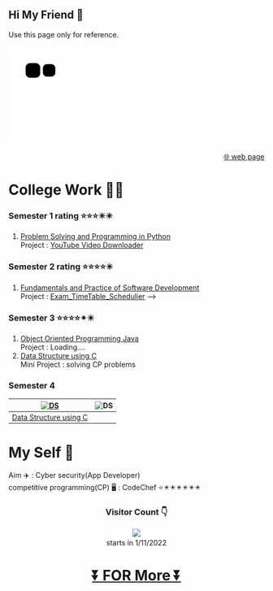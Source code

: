 ## Hi My Friend 👋
Use this page only for reference.


![](https://github.com/KKBUGHUNTER/KKBUGHUNTER/blob/output/github-contribution-grid-snake.svg)


<div align="right">

 [🌐 web page ](https://kkbughunter.github.io/web/)
 
</div>
 
# College Work 🧑‍🎓                                                   
### Semester  1  rating ⭐⭐⭐✴️✴️
  1. [Problem Solving and Programming in Python](https://github.com/KKBUGHUNTER/Problem-Solving-and-Programming-in-Python) <br>
        Project : [YouTube Video Downloader](https://github.com/KKBUGHUNTER/Python_YouTube_Video_Downloader)
### Semester 2  rating ⭐⭐⭐⭐✴️
  1. [Fundamentals and Practice of Software Development](https://github.com/KKBUGHUNTER/Fundamentals-and-Practice-of-Software-Development)<br>
        Project : [Exam_TimeTable_Schedulier](https://github.com/KKBUGHUNTER/Exam_TimeTable_Schedulier) -->
### Semester  3  ⭐⭐⭐⭐✴✴️
  1. [Object Oriented Programming Java](https://github.com/KKBUGHUNTER/Object-Oriented-Programming-Java)<br>
        Project : Loading....
  2. [Data Structure using C]()<br>
        Mini Project : solving CP problems 
### Semester  4
|<a href="https://github.com/KKBUGHUNTER/Data-Structure"><img src="https://prepbytes-misc-images.s3.ap-south-1.amazonaws.com/assets/1644826783284-3.%20Data%20Structures.png" alt="DS" style="height: 200px; width:350px;"/></a>|<img src="https://prepbytes-misc-images.s3.ap-south-1.amazonaws.com/assets/1644826783284-3.%20Data%20Structures.png" alt="DS" style="height: 200px; width:350px;"/>|
| --------------- | -------------- |
| [Data Structure using C](https://github.com/KKBUGHUNTER/Data-Structure) | |
      

      


# My Self 👦
Aim ✈️ : Cyber security(App Developer)<br>
competitive programming(CP) 🖥️ : CodeChef ⭐✴️✴️✴️✴️✴️✴️<br>





<div align="center">
 
 ### Visitor Count 👇 <br>

![](https://profile-counter.glitch.me/KKBUGHUNTER/count.svg)<br>
starts in 1/11/2022


# [⏬ FOR More ⏬](https://github.com/KKBUGHUNTER?tab=repositories)</div>
        

